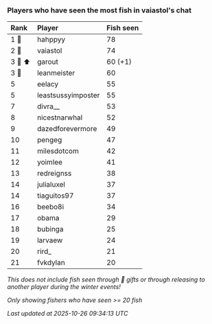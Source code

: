 ### Players who have seen the most fish in vaiastol's chat

| Rank   | Player             | Fish seen |
|:-------|:-------------------|:----------|
| 1 🥇   | hahppyy            | 78        |
| 2 🥈   | vaiastol           | 74        |
| 3 🥉 ⬆ | garout             | 60 (+1)   |
| 3 🥉   | leanmeister        | 60        |
| 5      | eelacy             | 55        |
| 5      | leastsussyimposter | 55        |
| 7      | divra__            | 53        |
| 8      | nicestnarwhal      | 52        |
| 9      | dazedforevermore   | 49        |
| 10     | pengeg             | 47        |
| 11     | milesdotcom        | 42        |
| 12     | yoimlee            | 41        |
| 13     | redreignss         | 38        |
| 14     | julialuxel         | 37        |
| 14     | tiaguitos97        | 37        |
| 16     | beebo8i            | 34        |
| 17     | obama              | 29        |
| 18     | bubinga            | 25        |
| 19     | larvaew            | 24        |
| 20     | rird_              | 21        |
| 21     | fvkdylan           | 20        |

_This does not include fish seen through 🎁 gifts or through releasing to another player during the winter events!_

_Only showing fishers who have seen >= 20 fish_

_Last updated at 2025-10-26 09:34:13 UTC_